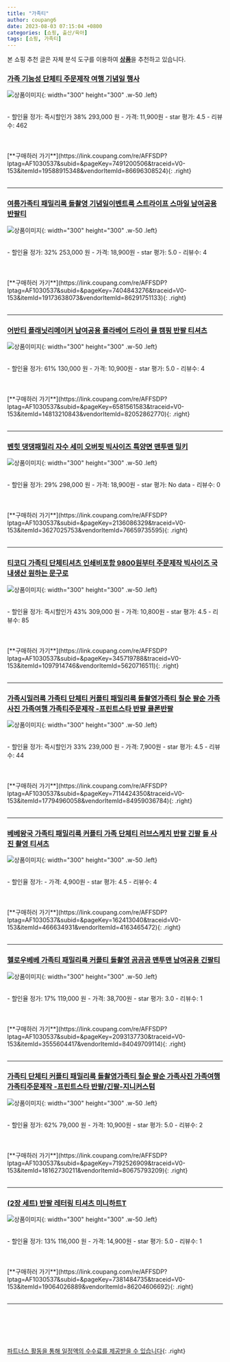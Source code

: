 ```yaml
---
title: "가족티"
author: coupang6
date: 2023-08-03 07:15:04 +0800
categories: [쇼핑, 출산/육아]
tags: [쇼핑, 가족티]
---
```


본 쇼핑 추천 글은 자체 분석 도구를 이용하여 [**상품**](https://link.coupang.com/a/bao1ui)을 추천하고 있습니다.

### [가족 기능성 단체티 주문제작 여행 기념일 행사](https://link.coupang.com/re/AFFSDP?lptag=AF1030537&subid=&pageKey=7491200506&traceid=V0-153&itemId=19588915348&vendorItemId=86696308524)

![상품이미지](https://thumbnail10.coupangcdn.com/thumbnails/remote/230x230ex/image/vendor_inventory/eaf4/2a8dae67822b8e6cfa23d4b670313270a70edf74321ef52290e8f46febb2.jpg){: width="300" height="300" .w-50 .left}


<br>
- 할인율 정가: 즉시할인가 38%  293,000   원
- 가격: 11,900원
- star 평가: 4.5
- 리뷰수: 462
<br>
<br>
<br>
<br>
[**구매하러 가기**](https://link.coupang.com/re/AFFSDP?lptag=AF1030537&subid=&pageKey=7491200506&traceid=V0-153&itemId=19588915348&vendorItemId=86696308524){: .right}
<br>
<br>

---

### [여름가족티 패밀리룩 돌촬영 기념일이벤트룩 스트라이프 스마일 남여공용 반팔티](https://link.coupang.com/re/AFFSDP?lptag=AF1030537&subid=&pageKey=7404843276&traceid=V0-153&itemId=19173638073&vendorItemId=86291751133)

![상품이미지](https://thumbnail8.coupangcdn.com/thumbnails/remote/230x230ex/image/vendor_inventory/5c79/77bfd5bccaa5e182e43771606fc5b1a2121acb9fe7fff71d570541515e0a.jpg){: width="300" height="300" .w-50 .left}


<br>
- 할인율 정가: 32%  253,000   원
- 가격: 18,900원
- star 평가: 5.0
- 리뷰수: 4
<br>
<br>
<br>
<br>
[**구매하러 가기**](https://link.coupang.com/re/AFFSDP?lptag=AF1030537&subid=&pageKey=7404843276&traceid=V0-153&itemId=19173638073&vendorItemId=86291751133){: .right}
<br>
<br>

---

### [어반티 플래닛리메이커 남여공용 폴라베어 드라이 쿨 캠핑 반팔 티셔츠](https://link.coupang.com/re/AFFSDP?lptag=AF1030537&subid=&pageKey=6581561583&traceid=V0-153&itemId=14813210843&vendorItemId=82052862770)

![상품이미지](https://thumbnail9.coupangcdn.com/thumbnails/remote/230x230ex/image/retail/images/1768885063188191-5cf39e23-ecd8-4897-91ea-62c4d74e61f0.jpg){: width="300" height="300" .w-50 .left}


<br>
- 할인율 정가: 61%  130,000   원
- 가격: 10,900원
- star 평가: 5.0
- 리뷰수: 4
<br>
<br>
<br>
<br>
[**구매하러 가기**](https://link.coupang.com/re/AFFSDP?lptag=AF1030537&subid=&pageKey=6581561583&traceid=V0-153&itemId=14813210843&vendorItemId=82052862770){: .right}
<br>
<br>

---

### [벤힛 댕댕패밀리 자수 세미 오버핏 빅사이즈 특양면 맨투맨 밀키](https://link.coupang.com/re/AFFSDP?lptag=AF1030537&subid=&pageKey=2136086329&traceid=V0-153&itemId=3627025753&vendorItemId=76659735595)

![상품이미지](https://thumbnail6.coupangcdn.com/thumbnails/remote/230x230ex/image/vendor_inventory/8b49/8a35cfd89c0784daf5c5355e9aff27813d75198e38d0fbd5d5008d33c25f.jpg){: width="300" height="300" .w-50 .left}


<br>
- 할인율 정가: 29%  298,000   원
- 가격: 18,900원
- star 평가: No data
- 리뷰수: 0
<br>
<br>
<br>
<br>
[**구매하러 가기**](https://link.coupang.com/re/AFFSDP?lptag=AF1030537&subid=&pageKey=2136086329&traceid=V0-153&itemId=3627025753&vendorItemId=76659735595){: .right}
<br>
<br>

---

### [티코디 가족티 단체티셔츠 인쇄비포함 9800원부터 주문제작 빅사이즈 국내생산 원하는 문구로](https://link.coupang.com/re/AFFSDP?lptag=AF1030537&subid=&pageKey=345719788&traceid=V0-153&itemId=1097914746&vendorItemId=5620716511)

![상품이미지](https://thumbnail8.coupangcdn.com/thumbnails/remote/230x230ex/image/vendor_inventory/c29c/f6a8a9956a1a3c353a5151c50deb97a4ffa3572af3a1f1d7dba28476e9b9.jpg){: width="300" height="300" .w-50 .left}


<br>
- 할인율 정가: 즉시할인가 43%  309,000   원
- 가격: 10,800원
- star 평가: 4.5
- 리뷰수: 85
<br>
<br>
<br>
<br>
[**구매하러 가기**](https://link.coupang.com/re/AFFSDP?lptag=AF1030537&subid=&pageKey=345719788&traceid=V0-153&itemId=1097914746&vendorItemId=5620716511){: .right}
<br>
<br>

---

### [가족시밀러룩 가족티 단체티 커플티 패밀리룩 돌촬영가족티 칠순 팔순 가족사진 가족여행 가족티주문제작 -프린트스타 반팔 쿨론반팔](https://link.coupang.com/re/AFFSDP?lptag=AF1030537&subid=&pageKey=7114424350&traceid=V0-153&itemId=17794960058&vendorItemId=84959036784)

![상품이미지](https://thumbnail9.coupangcdn.com/thumbnails/remote/230x230ex/image/vendor_inventory/e96f/3590fbdd5b6a3712a6ae86090ecb7417f7e9e41d397f162ca3a45e43bd0a.jpg){: width="300" height="300" .w-50 .left}


<br>
- 할인율 정가: 즉시할인가 33%  239,000   원
- 가격: 7,900원
- star 평가: 4.5
- 리뷰수: 44
<br>
<br>
<br>
<br>
[**구매하러 가기**](https://link.coupang.com/re/AFFSDP?lptag=AF1030537&subid=&pageKey=7114424350&traceid=V0-153&itemId=17794960058&vendorItemId=84959036784){: .right}
<br>
<br>

---

### [베베왕국 가족티 패밀리룩 커플티 가족 단체티 러브스케치 반팔 긴팔 돌 사진 촬영 티셔츠](https://link.coupang.com/re/AFFSDP?lptag=AF1030537&subid=&pageKey=162413040&traceid=V0-153&itemId=466634931&vendorItemId=4163465472)

![상품이미지](https://thumbnail10.coupangcdn.com/thumbnails/remote/230x230ex/image/vendor_inventory/fbd4/4c81e43a2ba6c679ab7150c355f0ea9ea96cfdb02f9dc031003bfc35565b.jpg){: width="300" height="300" .w-50 .left}


<br>
- 할인율 정가: 
- 가격: 4,900원
- star 평가: 4.5
- 리뷰수: 4
<br>
<br>
<br>
<br>
[**구매하러 가기**](https://link.coupang.com/re/AFFSDP?lptag=AF1030537&subid=&pageKey=162413040&traceid=V0-153&itemId=466634931&vendorItemId=4163465472){: .right}
<br>
<br>

---

### [헬로우베베 가족티 패밀리룩 커플티 돌촬영 곰곰곰 맨투맨 남여공용 긴팔티](https://link.coupang.com/re/AFFSDP?lptag=AF1030537&subid=&pageKey=2093137730&traceid=V0-153&itemId=3555604417&vendorItemId=84049709114)

![상품이미지](https://thumbnail8.coupangcdn.com/thumbnails/remote/230x230ex/image/vendor_inventory/8ae0/817eda3c9a9ed20cd059b002021625268c9cc441aed46f8f5e4a99221ed5.jpg){: width="300" height="300" .w-50 .left}


<br>
- 할인율 정가: 17%  119,000   원
- 가격: 38,700원
- star 평가: 3.0
- 리뷰수: 1
<br>
<br>
<br>
<br>
[**구매하러 가기**](https://link.coupang.com/re/AFFSDP?lptag=AF1030537&subid=&pageKey=2093137730&traceid=V0-153&itemId=3555604417&vendorItemId=84049709114){: .right}
<br>
<br>

---

### [가족티 단체티 커플티 패밀리룩 돌촬영가족티 칠순 팔순 가족사진 가족여행 가족티주문제작 -프린트스타 반팔/긴팔-지니커스텀](https://link.coupang.com/re/AFFSDP?lptag=AF1030537&subid=&pageKey=7192526909&traceid=V0-153&itemId=18162730211&vendorItemId=80675793209)

![상품이미지](https://thumbnail10.coupangcdn.com/thumbnails/remote/230x230ex/image/vendor_inventory/c0af/8961d8cc4427a55875e60eb187875bd6cef50f5373ff3ef05f58bb0a2e2e.jpg){: width="300" height="300" .w-50 .left}


<br>
- 할인율 정가: 62%  79,000   원
- 가격: 10,900원
- star 평가: 5.0
- 리뷰수: 2
<br>
<br>
<br>
<br>
[**구매하러 가기**](https://link.coupang.com/re/AFFSDP?lptag=AF1030537&subid=&pageKey=7192526909&traceid=V0-153&itemId=18162730211&vendorItemId=80675793209){: .right}
<br>
<br>

---

### [(2장 세트) 반팔 레터링 티셔츠 미니하트T](https://link.coupang.com/re/AFFSDP?lptag=AF1030537&subid=&pageKey=7381484735&traceid=V0-153&itemId=19064026889&vendorItemId=86204606692)

![상품이미지](https://thumbnail7.coupangcdn.com/thumbnails/remote/230x230ex/image/vendor_inventory/29df/4094547e0af675ab7ada4008d6dc95cf388c9f3a2a75b86053461a62c5ba.jpg){: width="300" height="300" .w-50 .left}


<br>
- 할인율 정가: 13%  116,000   원
- 가격: 14,900원
- star 평가: 5.0
- 리뷰수: 1
<br>
<br>
<br>
<br>
[**구매하러 가기**](https://link.coupang.com/re/AFFSDP?lptag=AF1030537&subid=&pageKey=7381484735&traceid=V0-153&itemId=19064026889&vendorItemId=86204606692){: .right}
<br>
<br>

---
<br><br><br><br><br> [파트너스 활동을 통해 일정액의 수수료를 제공받을 수 있습니다](https://link.coupang.com/a/bao1ui){: .right}